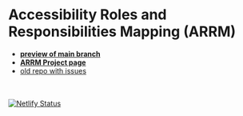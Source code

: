 # Accessibility Roles and Responsibilities Mapping (ARRM)

* **[preview of main branch](https://master--wai-arrm.netlify.app/planning/arrm/)**
* **[ARRM Project page](https://www.w3.org/WAI/EO/wiki/ARRM_Project_-_Accessibility_Roles_and_Responsibilities_Mapping)**
* [old repo with issues](https://github.com/w3c/wai-roles-responsibilities/issues?q=is%3Aissue)


<br><br>
[![Netlify Status](https://api.netlify.com/api/v1/badges/ef0441b4-e316-47ea-9961-e769a5c4407e/deploy-status)](https://app.netlify.com/sites/wai-arrm/deploys)
